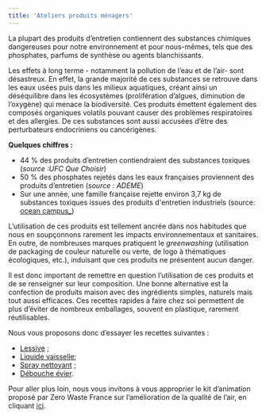 ```yaml
---
title: 'Ateliers produits ménagers'
---
```


La plupart des produits d’entretien contiennent des substances chimiques dangereuses pour notre environnement et pour nous-mêmes, tels que des phosphates, parfums de synthèse ou agents blanchissants. 

Les effets à long terme - notamment la pollution de l’eau et de l’air- sont désastreux. En effet, la grande majorité de ces substances se retrouve dans les eaux usées puis dans les milieux aquatiques, créant ainsi un déséquilibre dans les écosystèmes (prolifération d’algues, diminution de l’oxygène) qui menace la biodiversité.  Ces produits émettent également des composés organiques volatils pouvant causer des problèmes respiratoires et des allergies. De ces substances sont aussi accusées d’être des perturbateurs endocriniens ou cancérigènes.

**Quelques chiffres :**
* 44 % des produits d’entretien contiendraient des substances toxiques (_source :UFC Que Choisir_)
* 50 % des phosphates rejetés dans les eaux françaises proviennent des produits d’entretien (_source : ADEME_)
* Sur une année, une famille française rejette environ 3,7 kg de substances toxiques issues des produits d'entretien industriels (source: [ocean campus_](https://fr.oceancampus.eu/apprendre?type=52))

 
L’utilisation de ces produits est tellement ancrée dans nos habitudes que nous en soupçonnons rarement les impacts environnementaux et sanitaires. En outre, de nombreuses marques pratiquent le  _greenwashing_ (utilisation de packaging de couleur naturelle ou verte, de logo à thématiques écologiques, etc.), induisant que ces produits ne présentent aucun danger.
 
Il est donc important de remettre en question l’utilisation de ces produits et de se renseigner sur leur composition. Une bonne alternative est la confection de produits maison avec des ingrédients simples, naturels mais tout aussi efficaces. Ces recettes rapides à faire chez soi permettent de plus d’éviter de nombreux emballages, souvent en plastique, rarement réutilisables. 

Nous vous proposons donc d’essayer les recettes suivantes : 
* [Lessive](https://zerowastetoulouse.org/wiki/ateliers-do-it-yourself/produits-menagers/lessive) ;
* [Liquide vaisselle](https://zerowastetoulouse.org/wiki/ateliers-do-it-yourself/produits-menagers/liquide-vaisselle);
* [Spray nettoyant](https://zerowastetoulouse.org/wiki/ateliers-do-it-yourself/produits-menagers/spray-nettoyant) ;
* [Débouche évier](https://zerowastetoulouse.org/wiki/ateliers-do-it-yourself/produits-menagers/debouche-evier).


Pour aller plus loin, nous vous invitons à vous approprier le kit d’animation proposé par Zero Waste France sur l’amélioration de la qualité de l’air, en cliquant [ici](https://www.zerowastefrance.org/ameliorer-qualite-air-interieur/ ).